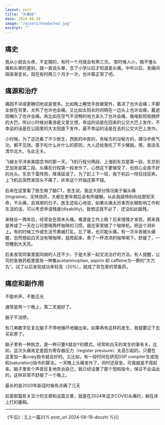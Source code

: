 ```yaml
---
layout: post
title: "头痛经"
date: 2024-08-20
image: "/assets/headache2.jpg"
excerpt: ""
---
```


## 痛史

我从小就会头疼，不定期的，有时一个月就会有两三次。 那时候人小，搞不懂头痛和头晕的差别，就一直说头晕，念了小学以后才知道是头痛。中年以后，发痛间隔渐渐变长。现在有时两三个月才一次，也许算正常了吧。

## 痛源和治疗

痛因不详或更确切地说是很多。比如晚上睡觉手放被窝外，着凉了也许会痛；手脚全放在背里，太热了也许也会痛。又比如太阳长时间晒在一边头上也许会痛，戴遮阳帽久了也许会痛。再比如在空气不流畅的地方呆久了也许会痛，像电影院和拥挤的大巴。所以小时候对春游是又爱又恨，幸运的话是在回来的公交大巴上发作，不幸运的话是在公园里的大太阳底下发作，最不幸运的话是在去的公交大巴上发作。

小时候，为了这还看了不少医生，西医的中医的，有秘方的没秘方的，蹲马步练气功，都不见效。基于吃什么补什么的原则，大人还给我吃了不少猪脑。嗯，我没去清华北大，与此无关。

飞越太平洋来美国念书的那一天。飞机行程分两段，上海到东京是第一段，东京到芝加哥是第二段。头痛在行程第一段发作了。心想这下要够受了，也担心会是不好的兆头。东京下雷阵雨，降落延误了。为了赶上下一班，我下机后一阵狂找狂奔。上飞机后突然发现头不痛了。庆幸这个开端还算不错。

后来在这里看了医生做了脑CT。医生说，我这大部分情况属于偏头痛(migraine)，无特效药，大都在更年期后会有所缓解。从此我就特别向往那知天命，不头痛，且耳顺的日子。医生还贴心地说，如果头痛太厉害而长期影响工作和生活的话，可以考虑申请残废(disability)。我想这就不必了，还没如此脑残。

来硅谷一两年后，经常会在周末头痛。难道是工作上瘾？后来慢慢才发现，原来我是养成了一天在公司里喝两杯咖啡的习惯。就在家里搞了个咖啡机，把这个洞补上。有的时候工作或生活节奏被打乱，忘了喝，也可能头痛。有一次半夜被头痛醒，忽然想起白天没有喝咖啡，就爬起来，煮了一杯浓浓的咖啡喝下。舒缓了，一觉睡到大天亮。

后来发现同事里面同病的人还不少，于是大家一起交流治疗的方法。有人提醒，公司的急救药柜里面有一种集acetaminophen, aspirin 和 caffeine为一颗的“大力丸”。试了以后发现成功率较高（20%），就成了背包里的常备药。


## 痛症和副作用

不能听声，不能见光

通常是熬一个晚上，第二天就好了。

脑子不消停。

有几串数字反复在脑子不停地循环地蹦出来。如果再有这样的发生，我就要记下去买彩票了。

脑子里有一种执念，是一种只要X就会Y的模式。经常和白天的发生的事有关。比如，这次头痛肯定是因为寄存器压力（register pressure）太高引起的，只要在这里加一条copy指令就会好的。又比如，有一段时间在研究DSP compiler生成饱和(saturation)指令的算法。一天晚上头痛发作了，同时还尿急，可我就是不爬起来。脑子里有个声音反复地告诉自己，我已经设置了那个饱和指令，保证不会溢出的，这样非常不舒服了一个晚上。  


最长的是2020年新冠时候有点痛了几天

前面那篇有关豆汁的文章和这篇文章，就是在2024年这次COVID头痛时，躺在床上打的腹稿。  

----
《午后》：\[[上一篇]({% post_url 2024-08-19-douzhi %})\] 
